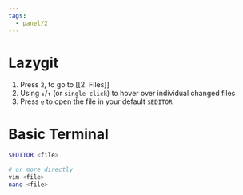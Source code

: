 ```yaml
---
tags:
  - panel/2
---
```

# Lazygit
1. Press `2`, to go to [[2. Files]]
2. Using `↓`/`↑` (or `single click`) to hover over individual changed files
3. Press `e` to open the file in your default `$EDITOR`

# Basic Terminal
```bash
$EDITOR <file>

# or more directly
vim <file>
nano <file>
```
